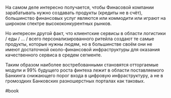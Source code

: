 
На самом деле интересно получается, чтобы Финасовой компании зарабатывать нужно создавать продукты (кредиты не в счёт), большинство финансовых услуг являются или коммодити или играют на широком спектре высококонкурентных рынков.

Но интересен другой факт, что клиентские сервисы в области логистики / еды / … / всего персонализированного ритейла создают те самые продукты, которые нужны людям, но в большинстве своём они не имеют достаточной около-финансовой инфраструктуры для оказания качественного сервиса в средем сегменте.

Таким образом наиболее востребованными становятся отторгаемые модули и 99% будущего роста финтеха лежит в области поставляемого Банкинга снижающего порог входа в цифровую инфраструктуру, а не в громоздких Банковских разношерстных порталах как таковых.

#book 